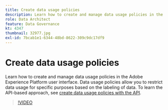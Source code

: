 ```yaml
---
title: Create data usage policies
description: Learn how to create and manage data usage policies in the Adobe Experience Platform user interface. Data usage policies allow you to restrict data usage for specific purposes based on the labeling of data. 
role: Data Architect
feature: Data Governance
kt: 4347
thumbnail: 32977.jpg
exl-id: 7bcab1e1-6344-48bd-8622-309c9dc17df9
---
```

# Create data usage policies

Learn how to create and manage data usage policies in the Adobe Experience Platform user interface. Data usage policies allow you to restrict data usage for specific purposes based on the labeling of data. To learn the API-based approach, see [create data usage policies with the API](https://experienceleague.adobe.com/docs/experience-platform/data-governance/policies/create.html).

>[!VIDEO](https://video.tv.adobe.com/v/32977?quality=12&learn=on)